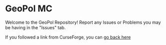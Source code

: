 # GeoPol MC
Welcome to the GeoPol Repository! Report any Issues or Problems you may be having in the "Issues" tab. 

If you followed a link from CurseForge, you can [go back here](https://curseforge.com)

